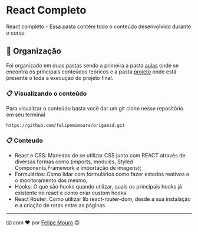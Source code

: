 # React Completo

React completo -  Essa pasta contém todo o conteúdo desenvolvido durante o curso 

## 🚀 Organização

Foi organizado em duas pastas sendo a primeira a pasta [aulas](https://github.com/felipemimoura/origamid/tree/main/react-completo/aulas) onde se encontra os principais conteúdos teóricos e a pasta [projeto](https://github.com/felipemimoura/origamid/tree/main/react-completo/facedogs) onde está presente o toda a execução do projeto final.



### 📋 Visualizando o conteúdo

Para visualizar o conteúdo basta você dar um git clone nesse repositório em seu terminal

```
https://github.com/felipemimoura/origamid.git
```

### 📋 Conteudo

- React e CSS: Maneiras de se utilizar CSS junto com REACT através de diversas formas como (imports, modules, Styled Components,Framework e importação de imagens);
- Formulários: Como lidar com formulários como fazer estados reativos e o monitoramento dos mesmo;
- Hooks: O que são hooks quando utilizar, quais os principais hooks já existente no react e como criar custom hooks.
- React Router: Como utilizar lib react-router-dom, desde a sua instalação e a criação de rotas entre as páginas


---
⌨️ com ❤️ por [Felipe Moura](https://github.com/felipemimoura) 😊